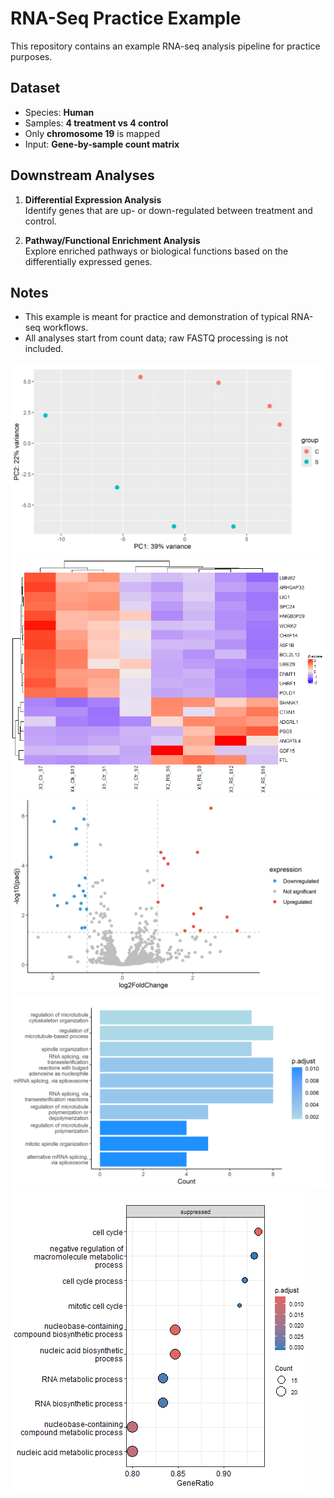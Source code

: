 # RNA-Seq Practice Example

This repository contains an example RNA-seq analysis pipeline for practice purposes.

## Dataset
- Species: **Human**
- Samples: **4 treatment vs 4 control**
- Only **chromosome 19** is mapped
- Input: **Gene-by-sample count matrix**

## Downstream Analyses
1. **Differential Expression Analysis**  
   Identify genes that are up- or down-regulated between treatment and control.

2. **Pathway/Functional Enrichment Analysis**  
   Explore enriched pathways or biological functions based on the differentially expressed genes.

## Notes
- This example is meant for practice and demonstration of typical RNA-seq workflows.
- All analyses start from count data; raw FASTQ processing is not included.

![Alt text](images/pca_plot.png)
![Alt text](images/diff_heatmap.png)
![Alt text](images/ggplot_volcano.png)
![Alt text](images/go_barplot.png)
![Alt text](images/gsea_dotplot.png)
